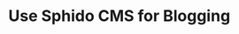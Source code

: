 <!--
id: blogging
title: Use Sphido CMS for Blogging
template: ../../layout.docs.latte
-->

# Use Sphido CMS for Blogging

